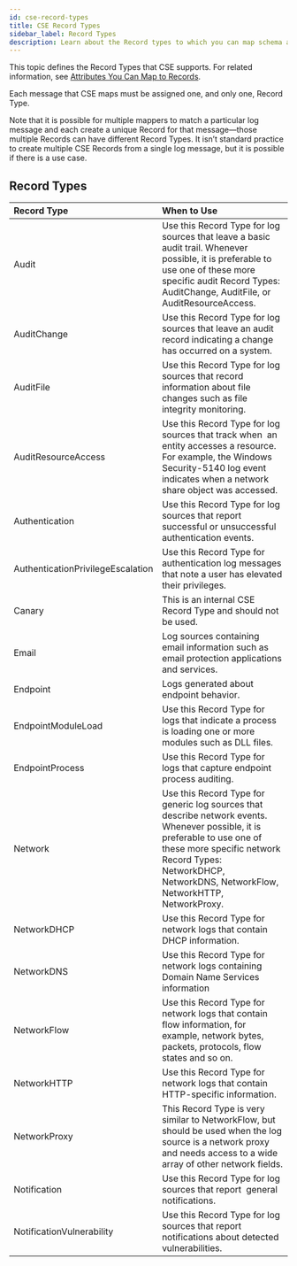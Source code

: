```yaml
---
id: cse-record-types
title: CSE Record Types
sidebar_label: Record Types
description: Learn about the Record types to which you can map schema attributes.
---
```




This topic defines the Record Types that CSE supports. For related information, see [Attributes You Can Map to Records](/docs/cse/schema/attributes-map-to-records).

Each message that CSE maps must be assigned one, and only one, Record Type.

Note that it is possible for multiple mappers to match a particular log message and each create a unique Record for that message—those multiple Records can have different Record Types. It isn’t standard practice to create multiple CSE Records from a single log message, but it is possible if there is a use case.

## Record Types

| Record Type | When to Use |
|:--|:--|
| Audit | Use this Record Type for log sources that leave a basic audit trail. Whenever possible, it is preferable to use one of these more specific audit Record Types: AuditChange, AuditFile, or AuditResourceAccess. |
| AuditChange | Use this Record Type for log sources that leave an audit record indicating a change has occurred on a system. |
| AuditFile | Use this Record Type for log sources that record information about file changes such as file integrity monitoring. |
| AuditResourceAccess | Use this Record Type for log sources that track when  an entity accesses a resource. For example, the Windows Security-5140 log event indicates when a network share object was accessed. |
| Authentication | Use this Record Type for log sources that report successful or unsuccessful authentication events. |
| AuthenticationPrivilegeEscalation | Use this Record Type for authentication log messages that note a user has elevated their privileges. |
| Canary | This is an internal CSE Record Type and should not be used. |
| Email | Log sources containing email information such as email protection applications and services. |
| Endpoint | Logs generated about endpoint behavior. |
| EndpointModuleLoad | Use this Record Type for logs that indicate a process is loading one or more modules such as DLL files. |
| EndpointProcess | Use this Record Type for logs that capture endpoint process auditing. |
| Network | Use this Record Type for generic log sources that describe network events. Whenever possible, it is preferable to use one of these more specific network Record Types: NetworkDHCP, NetworkDNS, NetworkFlow, NetworkHTTP, NetworkProxy. |
| NetworkDHCP | Use this Record Type for network logs that contain DHCP information. |
| NetworkDNS | Use this Record Type for network logs containing Domain Name Services information |
| NetworkFlow | Use this Record Type for network logs that contain flow information, for example, network bytes, packets, protocols, flow states and so on. |
| NetworkHTTP | Use this Record Type for network logs that contain HTTP-specific information. |
| NetworkProxy | This Record Type is very similar to NetworkFlow, but should be used when the log source is a network proxy and needs access to a wide array of other network fields. |
| Notification | Use this Record Type for log sources that report  general notifications. |
| NotificationVulnerability | Use this Record Type for log sources that report notifications about detected vulnerabilities. |
